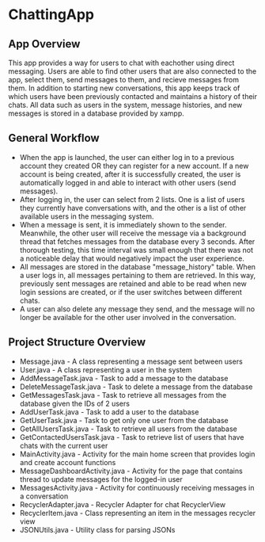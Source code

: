 # ChattingApp

## App Overview
This app provides a way for users to chat with eachother using direct messaging. Users are able to find other users that are also connected to the app, select them, send messages to them, and recieve messages from them. In addition to starting new conversations, this app keeps track of which users have been previously contacted and maintains a history of their chats. All data such as users in the system, message histories, and new messages is stored in a database provided by xampp. 

## General Workflow
- When the app is launched, the user can either log in to a previous account they created OR they can register for a new account. If a new account is being created, after it is successfully created, the user is automatically logged in and able to interact with other users (send messages).
- After logging in, the user can select from 2 lists. One is a list of users they currently have conversations with, and the other is a list of other available users in the messaging system.
- When a message is sent, it is immediately shown to the sender. Meanwhile, the other user will receive the message via a background thread that fetches messages from the database every 3 seconds. After thorough testing, this time interval was small enough that there was not a noticeable delay that would negatively impact the user experience.
- All messages are stored in the database "message_history" table. When a user logs in, all messages pertaining to them are retrieved. In this way, previously sent messages are retained and able to be read when new login sessions are created, or if the user switches between different chats.
- A user can also delete any message they send, and the message will no longer be available for the other user involved in the conversation.

## Project Structure Overview
- Message.java - A class representing a message sent between users
- User.java - A class representing a user in the system
- AddMessageTask.java - Task to add a message to the database
- DeleteMessageTask.java - Task to delete a message from the database
- GetMessagesTask.java - Task to retrieve all messages from the database given the IDs of 2 users
- AddUserTask.java - Task to add a user to the database
- GetUserTask.java - Task to get only one user from the database
- GetAllUsersTask.java - Task to retrieve all users from the database
- GetContactedUsersTask.java - Task to retrieve list of users that have chats with the current user
- MainActivity.java - Activity for the main home screen that provides login and create account functions
- MessageDashboardActivity.java - Activity for the page that contains thread to update messages for the logged-in user
- MessagesActivity.java - Activity for continuously receiving messages in a conversation
- RecyclerAdapter.java - Recycler Adapter for chat RecyclerView
- RecyclerItem.java - Class representing an item in the messages recycler view
- JSONUtils.java - Utility class for parsing JSONs
